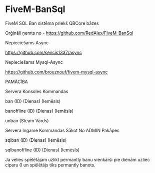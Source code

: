 # FiveM-BanSql

FiveM SQL Ban sistēma priekš QBCore bāzes

Orģināli ņemts no - https://github.com/RedAlex/FiveM-BanSql

Nepieciešams Async

https://github.com/sencis1337/async

Nepieciešams Mysql-Async

https://github.com/brouznouf/fivem-mysql-async

PAMĀCĪBA

Servera Konsoles Kommandas

ban (ID) (Dienas) (Iemēsls)

banoffline (ID) (Dienas) (Iemēsls)

unban (Steam Vārds)

Servera Ingame Kommandas Sākot No ADMIN Pakāpes

sqlban (ID) (Dienas) (Iemēsls)

sqlbanoffline (ID) (Dienas) (Iemēsls)

Ja vēlies spēlētājam uzlikt permantly banu vienkārši pie dienām uzliec ciparu 0 un spēlētājs tiks permantly banots.


